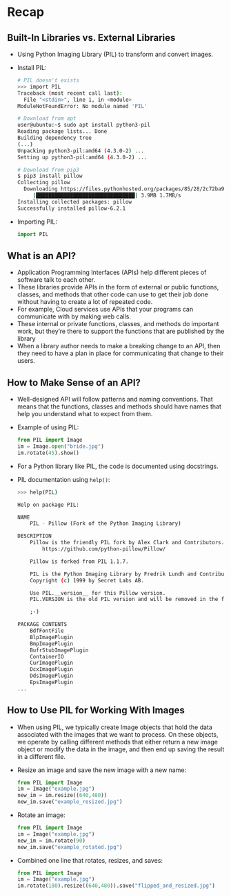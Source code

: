 # Recap
## Built-In Libraries vs. External Libraries
- Using Python Imaging Library (PIL) to transform and convert images.
- Install PIL:

  ```bash
  # PIL doesn't exists
  >>> import PIL
  Traceback (most recent call last):
    File "<stdin>", line 1, in <module>
  ModuleNotFoundError: No module named 'PIL'

  # Download from apt
  user@ubuntu:~$ sudo apt install python3-pil
  Reading package lists... Done
  Building dependency tree     
  (...)
  Unpacking python3-pil:amd64 (4.3.0-2) ...
  Setting up python3-pil:amd64 (4.3.0-2) ...
  
  # Download from pip3
  $ pip3 install pillow
  Collecting pillow
    Downloading https://files.pythonhosted.org/packages/85/28/2c72ba965b52884a0bd71e419761fc162763dc2e5d9bec2f3b1949f7272a/Pillow-6.2.1-cp37-cp37m-macosx_10_6_intel.whl (3.9MB)
       |████████████████████████████████| 3.9MB 1.7MB/s
  Installing collected packages: pillow
  Successfully installed pillow-6.2.1
  ```
- Importing PIL:

  ```python
  import PIL
  ```
  
## What is an API?
- Application Programming Interfaces (APIs) help different pieces of software talk to each other. 
- These libraries provide APIs in the form of external or public functions, classes, and methods that other code can use to get their job done without having to create a lot of repeated code.
- For example, Cloud services use APIs that your programs can communicate with by making web calls. 
- These internal or private functions, classes, and methods do important work, but they’re there to support the functions that are published by the library
- When a library author needs to make a breaking change to an API, then they need to have a plan in place for communicating that change to their users.

## How to Make Sense of an API?
-  Well-designed API will follow patterns and naming conventions. That means that the functions, classes and methods should have names that help you understand what to expect from them. 
-  Example of using PIL:

    ```python
    from PIL import Image
    im = Image.open("bride.jpg")
    im.rotate(45).show()
    ```
- For a Python library like PIL, the code is documented using docstrings.
- PIL documentation using `help()`:

  ```bash
  >>> help(PIL)

  Help on package PIL:

  NAME
      PIL - Pillow (Fork of the Python Imaging Library)

  DESCRIPTION
      Pillow is the friendly PIL fork by Alex Clark and Contributors.
          https://github.com/python-pillow/Pillow/

      Pillow is forked from PIL 1.1.7.

      PIL is the Python Imaging Library by Fredrik Lundh and Contributors.
      Copyright (c) 1999 by Secret Labs AB.

      Use PIL.__version__ for this Pillow version.
      PIL.VERSION is the old PIL version and will be removed in the future.

      ;-)

  PACKAGE CONTENTS
      BdfFontFile
      BlpImagePlugin
      BmpImagePlugin
      BufrStubImagePlugin
      ContainerIO
      CurImagePlugin
      DcxImagePlugin
      DdsImagePlugin
      EpsImagePlugin
  ...

  ```

## How to Use PIL for Working With Images
- When using PIL, we typically create Image objects that hold the data associated with the images that we want to process. On these objects, we operate by calling different methods that either return a new image object or modify the data in the image, and then end up saving the result in a different file.
- Resize an image and save the new image with a new name:

  ```python
  from PIL import Image
  im = Image("example.jpg")
  new_im = im.resize((640,480))
  new_im.save("example_resized.jpg")
  ```
- Rotate an image:

  ```python
  from PIL import Image
  im = Image("example.jpg")
  new_im = im.rotate(90)
  new_im.save("example_rotated.jpg")
  ```
- Combined one line that rotates, resizes, and saves:

  ```python
  from PIL import Image
  im = Image("example.jpg")
  im.rotate(180).resize((640,480)).save("flipped_and_resized.jpg")
  ```
